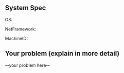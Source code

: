 ## System Spec
OS:

NetFramework:

MachineID:

## Your problem (explain in more detail)
 --your problem here--
